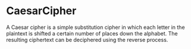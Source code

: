 # CaesarCipher
A Caesar cipher is a simple substitution cipher in which each letter in the plaintext is shifted a certain number of places down the alphabet. The resulting ciphertext can be deciphered using the reverse process. 
